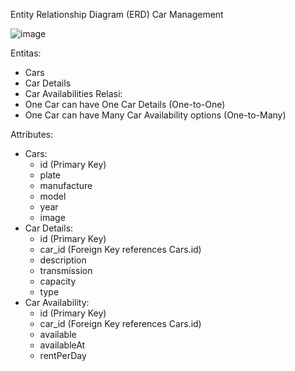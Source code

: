 Entity Relationship Diagram (ERD) Car Management

![image](https://github.com/aufarabul/aufarabul-aufarabul-24001085-km6-muh-car_management-ch4/assets/136091204/4b1122c4-4fe8-4ec4-aaa9-3986a8d354c6)

Entitas:

- Cars
- Car Details
- Car Availabilities
  Relasi:
- One Car can have One Car Details (One-to-One)
- One Car can have Many Car Availability options (One-to-Many)

Attributes:

- Cars:
  - id (Primary Key)
  - plate
  - manufacture
  - model
  - year
  - image
- Car Details:
  - id (Primary Key)
  - car_id (Foreign Key references Cars.id)
  - description
  - transmission
  - capacity
  - type
- Car Availability:
  - id (Primary Key)
  - car_id (Foreign Key references Cars.id)
  - available
  - availableAt
  - rentPerDay
